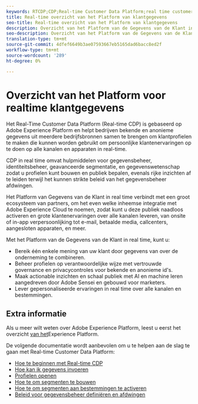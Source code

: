 ```yaml
---
keywords: RTCDP;CDP;Real-time Customer Data Platform;real time customer data platform;real time cdp;cdp
title: Real-time overzicht van het Platform van klantgegevens
seo-title: Real-time overzicht van het Platform van klantgegevens
description: Overzicht van het Platform van de Gegevens van de Klant in real time
seo-description: Overzicht van het Platform van de Gegevens van de Klant in real time
translation-type: tm+mt
source-git-commit: 4dfef6649b3ae07593667eb5165dad6bacc8ed2f
workflow-type: tm+mt
source-wordcount: '289'
ht-degree: 0%

---
```



# Overzicht van het Platform voor realtime klantgegevens

Het Real-Time Customer Data Platform (Real-time CDP) is gebaseerd op Adobe Experience Platform en helpt bedrijven bekende en anonieme gegevens uit meerdere bedrijfsbronnen samen te brengen om klantprofielen te maken die kunnen worden gebruikt om persoonlijke klantenervaringen op te doen op alle kanalen en apparaten in real-time.

CDP in real time omvat hulpmiddelen voor gegevensbeheer, identiteitsbeheer, geavanceerde segmentatie, en gegevenswetenschap zodat u profielen kunt bouwen en publiek bepalen, evenals rijke inzichten af te leiden terwijl het kunnen strikte beleid van het gegevensbeheer afdwingen.

Het Platform van Gegevens van de Klant in real time verbindt met een groot ecosysteem van partners, om het even welke inheemse integratie met Adobe Experience Cloud te noemen, zodat kunt u deze publiek naadloos activeren en grote klantenervaringen over alle kanalen leveren, van onsite of in-app verpersoonlijking tot e-mail, betaalde media, callcenters, aangesloten apparaten, en meer.

Met het Platform van de Gegevens van de Klant in real time, kunt u:

* Bereik één enkele mening van uw klant door gegevens van over de onderneming te combineren.
* Beheer profielen op verantwoordelijke wijze met vertrouwde governance en privacycontroles voor bekende en anonieme id&#39;s.
* Maak actionable inzichten en schaal publiek met AI en machine leren aangedreven door Adobe Sensei en gebouwd voor marketers.
* Lever gepersonaliseerde ervaringen in real time over alle kanalen en bestemmingen.

## Extra informatie

Als u meer wilt weten over Adobe Experience Platform, leest u eerst het overzicht [van het](../landing/home.md)Experience Platform.

De volgende documentatie wordt aanbevolen om u te helpen aan de slag te gaan met Real-time Customer Data Platform:

* [Hoe te beginnen met Real-time CDP](get-started.md)
* [Hoe kan ik gegevens invoeren](sources/sources-overview.md)
* [Profielen openen](profile/profile-overview.md)
* [Hoe te om segmenten te bouwen](segmentation/segmentation-overview.md)
* [Hoe te om segmenten aan bestemmingen te activeren](destinations/overview.md)
* [Beleid voor gegevensbeheer definiëren en afdwingen](privacy/data-governance-overview.md)
